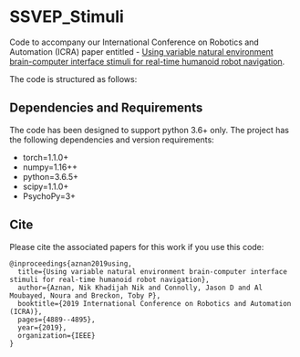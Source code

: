 # SSVEP_Stimuli

Code to accompany our International Conference on Robotics and Automation (ICRA) paper entitled -
[Using variable natural environment brain-computer interface stimuli for real-time humanoid robot navigation](https://arxiv.org/pdf/1811.10280.pdf).

The code is structured as follows:

## Dependencies and Requirements
The code has been designed to support python 3.6+ only. The project has the following dependencies and version requirements:

- torch=1.1.0+
- numpy=1.16++
- python=3.6.5+
- scipy=1.1.0+
- PsychoPy=3+

## Cite

Please cite the associated papers for this work if you use this code:

```
@inproceedings{aznan2019using,
  title={Using variable natural environment brain-computer interface stimuli for real-time humanoid robot navigation},
  author={Aznan, Nik Khadijah Nik and Connolly, Jason D and Al Moubayed, Noura and Breckon, Toby P},
  booktitle={2019 International Conference on Robotics and Automation (ICRA)},
  pages={4889--4895},
  year={2019},
  organization={IEEE}
}

```
